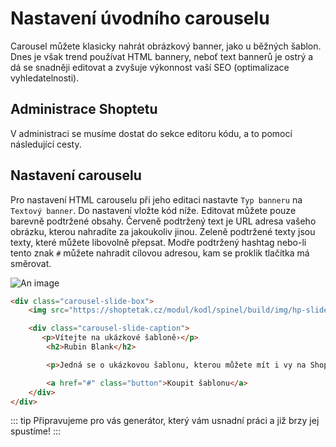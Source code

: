 # Nastavení úvodního carouselu

Carousel můžete klasicky nahrát obrázkový banner, jako u běžných šablon. Dnes je však trend používat HTML bannery, neboť text bannerů je ostrý a dá se snadněji editovat a zvyšuje výkonnost vaší SEO (optimalizace vyhledatelnosti).

## Administrace Shoptetu

V administraci se musíme dostat do sekce editoru kódu, a to pomocí následující cesty.

<Box-TextBox 
    :msg="msg"
/>

## Nastavení carouselu

Pro nastavení HTML carouselu při jeho editaci nastavte `Typ banneru` na `Textový banner`. Do nastavení vložte kód níže. Editovat můžete pouze barevně podtržené obsahy. Červeně podtržený text je URL adresa vašeho obrázku, kterou nahradíte za jakoukoliv jinou. Zeleně podtržené texty jsou texty, které můžete libovolně přepsat. Modře podtržený hashtag nebo-li tento znak `#` můžete nahradit cílovou adresou, kam se proklik tlačítka má směrovat.

![An image](https://shoptet.tomashlad.eu/user/documents/upload/html-rubin_1.png)

```html
<div class="carousel-slide-box">
    <img src="https://shoptetak.cz/modul/kodl/spinel/build/img/hp-slide1.png"/>

    <div class="carousel-slide-caption">
       <p>Vítejte na ukázkové šabloně›</p>
        <h2>Rubin Blank</h2>

        <p>Jedná se o ukázkovou šablonu, kterou můžete mít i vy na Shoptetu</p>

        <a href="#" class="button">Koupit šablonu</a>
    </div>
</div>
```

::: tip
Připravujeme pro vás generátor, který vám usnadní práci a již brzy jej spustíme!
:::

<script>
export default {
    data () {
        return {
            msg: 'Administrace > VZHLED A OBSAH > Bannery > Carousel'
        }
    }
}
</script>